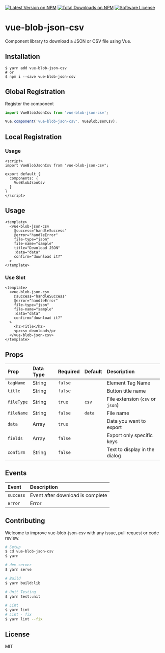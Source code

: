 [![Latest Version on NPM](https://img.shields.io/npm/v/vue-blob-json-csv.svg?style=flat-square)](https://npmjs.com/package/vue-blob-json-csv)
[![Total Downloads on NPM](https://img.shields.io/npm/dt/vue-blob-json-csv.svg)](https://www.npmjs.com/package/vue-blob-json-csv)
[![Software License](https://img.shields.io/badge/license-MIT-brightgreen.svg?style=flat-square)](LICENSE.md)


# vue-blob-json-csv
Component library to download a JSON or CSV file using Vue.

<!-- ## Demo

[Link](https://dnrsm.github.io/vue-blob-json-csv/) -->

## Installation
```shell
$ yarn add vue-blob-json-csv
# or
$ npm i --save vue-blob-json-csv
```

## Global Registration
Register the component
```javascript
import VueBlobJsonCsv from 'vue-blob-json-csv';

Vue.component('vue-blob-json-csv', VueBlobJsonCsv);
```

## Local Registration
### Usage
```vue
<script>
import VueBlobJsonCsv from "vue-blob-json-csv";

export default {
  components: {
    VueBlobJsonCsv
  }
}
</script>
```

## Usage
```vue
<template>
  <vue-blob-json-csv
    @success="handleSuccess"
    @error="handleError"
    file-type="json"
    file-name="sample"
    title="Download JSON"
    :data="data"
    confirm="download it?"
  >
</template>
```

### Use Slot
```vue
<template>
  <vue-blob-json-csv
    @success="handleSuccess"
    @error="handleError"
    file-type="json"
    file-name="sample"
    :data="data"
    confirm="download it?"
  >
    <h2>Title</h2>
    <p>csv download</p>
  </vue-blob-json-csv>
</template>
```


## Props
| Prop | Data Type | Required | Default | Description
| :--- | :--- | :--- | :--- | :--- |
| `tagName` | String | `false` |  | Element Tag Name
| `title` | String | `false` |  | Button title name
| `fileType` | String | `true` | `csv` | File extension (`csv` or `json`)
| `fileName` | String | `false` | `data` | File name
| `data` | Array | `true` |  | Data you want to export
| `fields` | Array | `false` |  | Export only specific keys
| `confirm` | String | `false` |  | Text to display in the dialog

## Events
| Event | Description
| :--- | :--- |
| `success` | Event after download is complete
| `error` | Error


## Contributing
Welcome to improve vue-blob-json-csv with any issue, pull request or code review.

```bash
# Setup
$ cd vue-blob-json-csv
$ yarn

# dev-server
$ yarn serve

# Build
$ yarn build:lib

# Unit Testing
$ yarn test:unit

# Lint
$ yarn lint
# Lint - fix
$ yarn lint --fix
```

## License
MIT